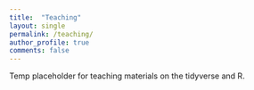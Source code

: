 ```yaml
---
title:  "Teaching"
layout: single
permalink: /teaching/
author_profile: true
comments: false
---
```


Temp placeholder for teaching materials on the tidyverse and R.
